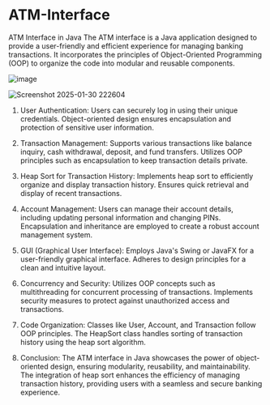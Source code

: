 # ATM-Interface
ATM Interface in Java  The ATM interface is a Java application designed to provide a user-friendly and efficient experience for managing banking transactions. It incorporates the principles of Object-Oriented Programming (OOP) to organize the code into modular and reusable components.

![image](https://github.com/user-attachments/assets/ae04cff6-c6ea-4a25-bef4-052df5dddce5)

![Screenshot 2025-01-30 222604](https://github.com/user-attachments/assets/fb3c57bd-417e-4beb-b236-e227c5baf325)

1. User Authentication:
Users can securely log in using their unique credentials.
Object-oriented design ensures encapsulation and protection of sensitive user information.

2. Transaction Management:
Supports various transactions like balance inquiry, cash withdrawal, deposit, and fund transfers.
Utilizes OOP principles such as encapsulation to keep transaction details private.

3. Heap Sort for Transaction History:
Implements heap sort to efficiently organize and display transaction history.
Ensures quick retrieval and display of recent transactions.

4. Account Management:
Users can manage their account details, including updating personal information and changing PINs.
Encapsulation and inheritance are employed to create a robust account management system.

5. GUI (Graphical User Interface):
Employs Java's Swing or JavaFX for a user-friendly graphical interface.
Adheres to design principles for a clean and intuitive layout.

6. Concurrency and Security:
Utilizes OOP concepts such as multithreading for concurrent processing of transactions.
Implements security measures to protect against unauthorized access and transactions.

7. Code Organization:
Classes like User, Account, and Transaction follow OOP principles.
The HeapSort class handles sorting of transaction history using the heap sort algorithm.

8. Conclusion:
The ATM interface in Java showcases the power of object-oriented design, ensuring modularity, reusability, and maintainability. The integration of heap sort enhances the efficiency of managing transaction history, providing users with a seamless and secure banking experience.
